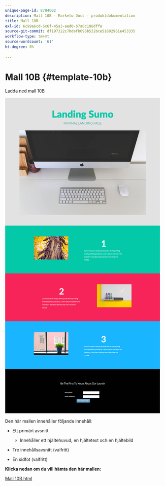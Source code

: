 ```yaml
---
unique-page-id: 8784002
description: Mall 10B - Marketo Docs - produktdokumentation
title: Mall 10B
exl-id: 6c99a6cd-6c6f-45a3-aed0-b7a0c198dffe
source-git-commit: df197322c7bdafb695b532bce51802961e453335
workflow-type: tm+mt
source-wordcount: '61'
ht-degree: 0%

---
```


# Mall 10B {#template-10b}

[Ladda ned mall 10B](https://experienceleague.adobe.com/landing/marketo/lp-templates/template-10b.html)

![](assets/image2015-7-27-10-3a48-3a23.png)

Den här mallen innehåller följande innehåll:

* Ett primärt avsnitt

   * Innehåller ett hjältehuvud, en hjältetext och en hjältebild

* Tre innehållsavsnitt (valfritt)
* En sidfot (valfritt)

**Klicka nedan om du vill hämta den här mallen:**

[Mall 10B.html](https://experienceleague.adobe.com/landing/marketo/lp-templates/template-10b.html)
